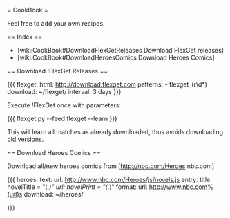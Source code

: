 = CookBook = 

Feel free to add your own recipes.

== Index ==

 * [wiki:CookBook#DownloadFlexGetReleases Download FlexGet releases]
 * [wiki:CookBook#DownloadHeroesComics Download Heroes Comics]

== Download !FlexGet Releases ==

{{{
flexget:
  html: http://download.flexget.com
  patterns:
    - flexget_\(r\d*\)
  download: ~/flexget/
  interval: 3 days
}}}

Execute !FlexGet once with parameters:

{{{
flexget.py --feed flexget --learn
}}}

This will learn all matches as already downloaded, thus avoids downloading old versions.


== Download Heroes Comics ==

Download all/new heroes comics from [http://nbc.com/Heroes nbc.com]

{{{
heroes:
  text:
    url: http://www.nbc.com/Heroes/js/novels.js
    entry:
      title: novelTitle = "(.*)"
      url: novelPrint = "(.*)"
    format:
      url: http://www.nbc.com%(url)s
  download: ~/heroes/

}}}
